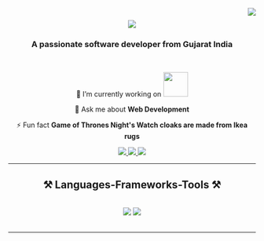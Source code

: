 <a href="https://visitorbadge.io/status?path=Chauhan_Yuvraj"><img align="right" src="https://api.visitorbadge.io/api/visitors?path=Chauhan_Yuvraj&label=VISITOR&countColor=%23263759&labelStyle=upper" /></a>

<h1 align="center">
    <img src="https://readme-typing-svg.herokuapp.com/?font=Righteous&size=35&center=true&vCenter=true&width=500&height=70&duration=4000&lines=Hi+There!+👋;+I'm+Yuvraj!;" />
</h1>

<h3 align="center">A passionate software developer from Gujarat India </h3>

<br/>

<div align="center">
 
 🔭 I’m currently working on  <img src="[https://upload.wikimedia.org/wikipedia/commons/0/07/Angular_Logo_SVG.svg](https://upload.wikimedia.org/wikipedia/commons/thumb/a/a7/React-icon.svg/1280px-React-icon.svg.png)" width=50px/>
 
💬 Ask me about **Web Development**

⚡ Fun fact **Game of Thrones Night's Watch cloaks are made from Ikea rugs**

 </div>
 
<div align="center"> 
  <a href="mailto:chauhanyuvraj1770@gmail.com">
    <img src="https://img.shields.io/badge/Gmail-333333?style=for-the-badge&logo=gmail&logoColor=red" />
  </a>
  <a href="https://www.linkedin.com/in/chauhan-yuvraj-b41a5a237?utm_source=share&utm_campaign=share_via&utm_content=profile&utm_medium=android_app" target="_blank">
    <img src="https://img.shields.io/badge/LinkedIn-0077B5?style=for-the-badge&logo=linkedin&logoColor=white" target="_blank" />
  </a>
  <a href="https://chauhan-yuvraj.github.io/Updated-/" target="_blank">
     <img src="https://img.shields.io/badge/Portfolio-FF5722?style=for-the-badge&logo=todoist&logoColor=white" target="_blank" /> <!-- sqlite, safari, google-chrome are other good icon options -->
  </a>
</div>

 <hr/>
 
<h2 align="center">⚒️ Languages-Frameworks-Tools ⚒️</h2>
<br/>
<div align="center">
    <img src="https://skillicons.dev/icons?i=angular,react,bootstrap,html,scss,vscode,github,tailwind" />
    <img src="https://skillicons.dev/icons?i=c,cpp,javascript,typescript,firebase,nodejs" /><br>
</div>

<br/>
<hr/>

